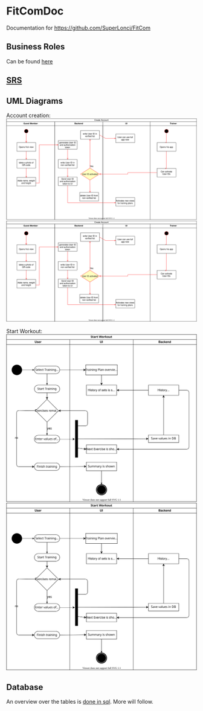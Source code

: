 # FitComDoc
Documentation for https://github.com/SuperLonci/FitCom

## Business Roles
Can be found [here](business_roles.md)

## [SRS](srs/SRS.md)

## UML Diagrams
Account creation:
![Alt text](uml_diagrams/create_account_uml.svg)
<img src="uml_diagrams/create_account_uml.svg">

Start Workout:
![Alt text](uml_diagrams/start_workout_uml.svg)
<img src="uml_diagrams/start_workout_uml.svg">

## Database
An overview over the tables is [done in sql](database/databse_tables.sql). More will follow.
